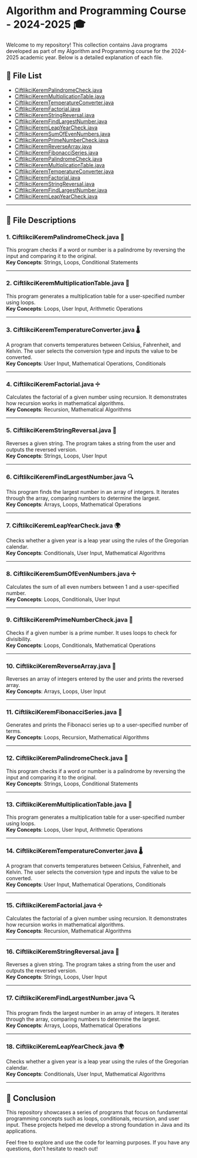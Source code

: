 # Algorithm and Programming Course - 2024-2025 🎓

Welcome to my repository! This collection contains Java programs developed as part of my Algorithm and Programming course for the 2024-2025 academic year. Below is a detailed explanation of each file.

## 📂 **File List**
- [CiftlikciKeremPalindromeCheck.java](#ciftlikcikerempalindromecheckjava)
- [CiftlikciKeremMultiplicationTable.java](#ciftlikcikermultiplicationtablejava)
- [CiftlikciKeremTemperatureConverter.java](#ciftlikcikermperatureconverterjava)
- [CiftlikciKeremFactorial.java](#ciftlikcikeremfactorialjava)
- [CiftlikciKeremStringReversal.java](#ciftlikcikermstringreversaljava)
- [CiftlikciKeremFindLargestNumber.java](#ciftlikcikeremfindlargestnumberjava)
- [CiftlikciKeremLeapYearCheck.java](#ciftlikcikermleapyearcheckjava)
- [CiftlikciKeremSumOfEvenNumbers.java](#ciftlikcikermsumofevennumbersjava)
- [CiftlikciKeremPrimeNumberCheck.java](#ciftlikcikermprimenumbercheckjava)
- [CiftlikciKeremReverseArray.java](#ciftlikcikermreversearrayjava)
- [CiftlikciKeremFibonacciSeries.java](#ciftlikcikermfibonacciseriesjava)
- [CiftlikciKeremPalindromeCheck.java](#ciftlikcikerempalindromecheckjava)
- [CiftlikciKeremMultiplicationTable.java](#ciftlikcikermultiplicationtablejava)
- [CiftlikciKeremTemperatureConverter.java](#ciftlikcikermperatureconverterjava)
- [CiftlikciKeremFactorial.java](#ciftlikcikeremfactorialjava)
- [CiftlikciKeremStringReversal.java](#ciftlikcikermstringreversaljava)
- [CiftlikciKeremFindLargestNumber.java](#ciftlikcikeremfindlargestnumberjava)
- [CiftlikciKeremLeapYearCheck.java](#ciftlikcikermleapyearcheckjava)

---

## 📝 **File Descriptions**

### 1. **CiftlikciKeremPalindromeCheck.java** 🔄  
This program checks if a word or number is a palindrome by reversing the input and comparing it to the original.  
**Key Concepts**: Strings, Loops, Conditional Statements

---

### 2. **CiftlikciKeremMultiplicationTable.java** 🔢  
This program generates a multiplication table for a user-specified number using loops.  
**Key Concepts**: Loops, User Input, Arithmetic Operations

---

### 3. **CiftlikciKeremTemperatureConverter.java** 🌡️  
A program that converts temperatures between Celsius, Fahrenheit, and Kelvin. The user selects the conversion type and inputs the value to be converted.  
**Key Concepts**: User Input, Mathematical Operations, Conditionals

---

### 4. **CiftlikciKeremFactorial.java** ➗  
Calculates the factorial of a given number using recursion. It demonstrates how recursion works in mathematical algorithms.  
**Key Concepts**: Recursion, Mathematical Algorithms

---

### 5. **CiftlikciKeremStringReversal.java** 🔄  
Reverses a given string. The program takes a string from the user and outputs the reversed version.  
**Key Concepts**: Strings, Loops, User Input

---

### 6. **CiftlikciKeremFindLargestNumber.java** 🔍  
This program finds the largest number in an array of integers. It iterates through the array, comparing numbers to determine the largest.  
**Key Concepts**: Arrays, Loops, Mathematical Operations

---

### 7. **CiftlikciKeremLeapYearCheck.java** 🌍  
Checks whether a given year is a leap year using the rules of the Gregorian calendar.  
**Key Concepts**: Conditionals, User Input, Mathematical Algorithms

---

### 8. **CiftlikciKeremSumOfEvenNumbers.java** ➗  
Calculates the sum of all even numbers between 1 and a user-specified number.  
**Key Concepts**: Loops, Conditionals, User Input

---

### 9. **CiftlikciKeremPrimeNumberCheck.java** 🔢  
Checks if a given number is a prime number. It uses loops to check for divisibility.  
**Key Concepts**: Loops, Conditionals, Mathematical Operations

---

### 10. **CiftlikciKeremReverseArray.java** 🔄  
Reverses an array of integers entered by the user and prints the reversed array.  
**Key Concepts**: Arrays, Loops, User Input

---

### 11. **CiftlikciKeremFibonacciSeries.java** 🔢  
Generates and prints the Fibonacci series up to a user-specified number of terms.  
**Key Concepts**: Loops, Recursion, Mathematical Algorithms

---

### 12. **CiftlikciKeremPalindromeCheck.java** 🔄  
This program checks if a word or number is a palindrome by reversing the input and comparing it to the original.  
**Key Concepts**: Strings, Loops, Conditional Statements

---

### 13. **CiftlikciKeremMultiplicationTable.java** 🔢  
This program generates a multiplication table for a user-specified number using loops.  
**Key Concepts**: Loops, User Input, Arithmetic Operations

---

### 14. **CiftlikciKeremTemperatureConverter.java** 🌡️  
A program that converts temperatures between Celsius, Fahrenheit, and Kelvin. The user selects the conversion type and inputs the value to be converted.  
**Key Concepts**: User Input, Mathematical Operations, Conditionals

---

### 15. **CiftlikciKeremFactorial.java** ➗  
Calculates the factorial of a given number using recursion. It demonstrates how recursion works in mathematical algorithms.  
**Key Concepts**: Recursion, Mathematical Algorithms

---

### 16. **CiftlikciKeremStringReversal.java** 🔄  
Reverses a given string. The program takes a string from the user and outputs the reversed version.  
**Key Concepts**: Strings, Loops, User Input

---

### 17. **CiftlikciKeremFindLargestNumber.java** 🔍  
This program finds the largest number in an array of integers. It iterates through the array, comparing numbers to determine the largest.  
**Key Concepts**: Arrays, Loops, Mathematical Operations

---

### 18. **CiftlikciKeremLeapYearCheck.java** 🌍  
Checks whether a given year is a leap year using the rules of the Gregorian calendar.  
**Key Concepts**: Conditionals, User Input, Mathematical Algorithms

---

## 🚀 **Conclusion**

This repository showcases a series of programs that focus on fundamental programming concepts such as loops, conditionals, recursion, and user input. These projects helped me develop a strong foundation in Java and its applications.

Feel free to explore and use the code for learning purposes. If you have any questions, don't hesitate to reach out!
